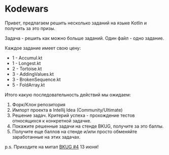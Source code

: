 # Kodewars

Привет, предлагаем решить несколько заданий на языке Kotlin и получить за это призы.

Задача - решить как можно больше заданий. Один файл - одно задание.

Каждое задание имеет свою цену:

* 1 - Accumul.kt
* 1 - Longest.kt
* 2 - Tortoise.kt
* 3 - AddingValues.kt
* 3 - BrokenSequence.kt
* 5 - FoldArray.kt

Итого какую последовательность действий мы ожидаем:

1. Форк/Клон репозитория
2. Импорт проекта в Intellij Idea (Community/Ultimate)
3. Решение задач. Критерий успеха - прохождение тестов относящихся к конкретной задачке.
4. Покажите решенные задачи на стенде BKUG, получите за это баллы.
5. Получите еще баллов на стенде и/или просто обменяйте заработанные на этих задачах.

p.s. Приходите на митап [BKUG #4](https://bkug.by/) 13 июня!

